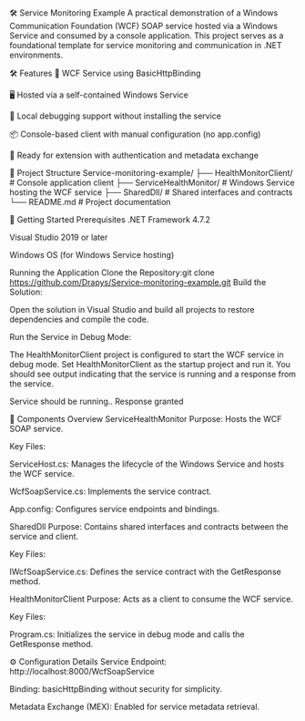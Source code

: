 🛠️ Service Monitoring Example
A practical demonstration of a Windows Communication Foundation (WCF) SOAP service hosted via a Windows Service and consumed by a console application. This project serves as a foundational template for service monitoring and communication in .NET environments.


🛠️ Features
🧩 WCF Service using BasicHttpBinding

🖥️ Hosted via a self-contained Windows Service

🧪 Local debugging support without installing the service

📦 Console-based client with manual configuration (no app.config)

🔐 Ready for extension with authentication and metadata exchange


📂 Project Structure
Service-monitoring-example/
├── HealthMonitorClient/       # Console application client
├── ServiceHealthMonitor/      # Windows Service hosting the WCF service
├── SharedDll/                 # Shared interfaces and contracts
└── README.md                  # Project documentation


🚀 Getting Started
Prerequisites
.NET Framework 4.7.2

Visual Studio 2019 or later

Windows OS (for Windows Service hosting)

Running the Application
Clone the Repository:git clone https://github.com/Drapys/Service-monitoring-example.git
Build the Solution:

Open the solution in Visual Studio and build all projects to restore dependencies and compile the code.

Run the Service in Debug Mode:

The HealthMonitorClient project is configured to start the WCF service in debug mode. Set HealthMonitorClient as the startup project and run it. You should see output indicating that the service is running and a response from the service.

Service should be running..
Response granted


🧩 Components Overview
ServiceHealthMonitor
Purpose: Hosts the WCF SOAP service.

Key Files:

ServiceHost.cs: Manages the lifecycle of the Windows Service and hosts the WCF service.

WcfSoapService.cs: Implements the service contract.

App.config: Configures service endpoints and bindings.

SharedDll
Purpose: Contains shared interfaces and contracts between the service and client.

Key Files:

IWcfSoapService.cs: Defines the service contract with the GetResponse method.

HealthMonitorClient
Purpose: Acts as a client to consume the WCF service.

Key Files:

Program.cs: Initializes the service in debug mode and calls the GetResponse method.


⚙️ Configuration Details
Service Endpoint: http://localhost:8000/WcfSoapService

Binding: basicHttpBinding without security for simplicity.

Metadata Exchange (MEX): Enabled for service metadata retrieval.
